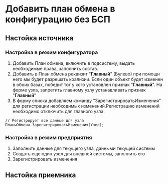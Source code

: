 # Добавить план обмена в конфигурацию без БСП



## Настойка источника
### Настройка в режим конфигуратора
1. Добавить План обмена, включить в подсистему, выдать необходимые права, заполнить состав.
2. Добавить в План обмена реквизит "**Главный**" (Булево) при помощи него мы будет разрешать коализии. Если один объект будет изменен в обоих базах, победит тот у кого установлен признак "**Главный**". На форме узла, запретить главному узлу устанавливать признак "**Главный**"
3. В форму списка добавляем команду "ЗарегистрироватьИзменения" для регистрации необходимых изменений.Регистрацию изменений необходимо отключить для главного узла.
```bsl
// Регистрирует все данные для узла
ПланыОбмена.ЗарегистрироватьИзменения(Узел);
```

### Настройка в режим предприятия
1. Заполнить данные для текущего узла, данными текущей системы
2. Создать еще один узел для внешней системы, заполнить его
3. Зарегистрировать изменения

## Настойка приемника


